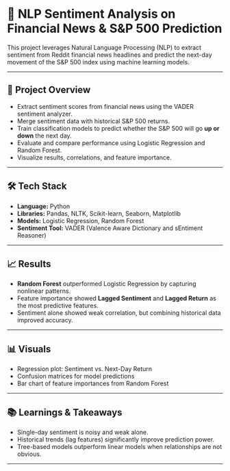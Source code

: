 # 🧠 NLP Sentiment Analysis on Financial News & S&P 500 Prediction

This project leverages Natural Language Processing (NLP) to extract sentiment from Reddit financial news headlines and predict the next-day movement of the S&P 500 index using machine learning models.

---

## 📌 Project Overview

- Extract sentiment scores from financial news using the VADER sentiment analyzer.
- Merge sentiment data with historical S&P 500 returns.
- Train classification models to predict whether the S&P 500 will go **up or down** the next day.
- Evaluate and compare performance using Logistic Regression and Random Forest.
- Visualize results, correlations, and feature importance.

- ---

## 🛠️ Tech Stack

- **Language:** Python
- **Libraries:** Pandas, NLTK, Scikit-learn, Seaborn, Matplotlib
- **Models:** Logistic Regression, Random Forest
- **Sentiment Tool:** VADER (Valence Aware Dictionary and sEntiment Reasoner)

---
## 📈 Results

- **Random Forest** outperformed Logistic Regression by capturing nonlinear patterns.
- Feature importance showed **Lagged Sentiment** and **Lagged Return** as the most predictive features.
- Sentiment alone showed weak correlation, but combining historical data improved accuracy.

---

## 📊 Visuals

- Regression plot: Sentiment vs. Next-Day Return
- Confusion matrices for model predictions
- Bar chart of feature importances from Random Forest

---

## 📚 Learnings & Takeaways

- Single-day sentiment is noisy and weak alone.
- Historical trends (lag features) significantly improve prediction power.
- Tree-based models outperform linear models when relationships are not obvious.

---

